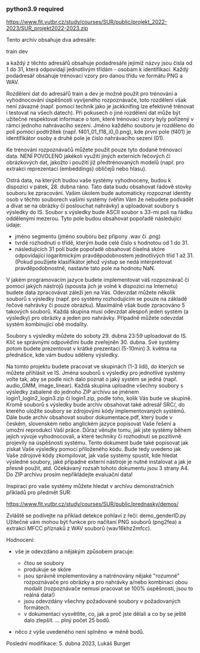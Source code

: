 ### python3.9 required

https://www.fit.vutbr.cz/study/courses/SUR/public/projekt_2022-2023/SUR_projekt2022-2023.zip

Tento archív obsahuje dva adresáře:

train
dev

a každý z těchto adresářů obsahuje podadresáře jejímiž názvy jsou čísla
od 1 do 31, která odpovídají jednotlivým třídám - osobám k identifikaci.
Každý podadresář obsahuje trénovací vzory pro danou třídu ve formátu PNG
a WAV.

Rozdělení dat do adresářů train a dev je možné použít pro trénování a
vyhodnocování úspěšnosti vyvíjeného rozpoznávače, toto rozdělení však není
závazné (např. pomocí technik jako je jackknifing lze efektivně trénovat
i testovat na všech datech). Při pokusech o jiné rozdělení dat může být
užitečné respektovat informace o tom, které trénovací vzory byly pořízený
v rámci jednoho nahrávacího sezení. Jméno každého souboru je rozděleno do
poli pomocí podtržítek (např. f401_01_f18_i0_0.png), kde první pole (f401)
je identifikátor osoby a druhé pole je číslo nahrávacího sezení (01).

Ke trénování rozpoznávačů můžete použít pouze tyto dodané trénovací data.
NENÍ POVOLENO jakékoli využití jiných externích řečových či obrázkových
dat, jakožto i použití již předtrénovaných modelů (např. pro extrakci
reprezentací (embeddings) obličejů nebo hlasu). 

Ostrá data, na kterých budou vaše systémy vyhodnoceny, budou k dispozici
v pátek, 28. dubna ráno. Tato data budu obsahovat řádově stovky souboru
ke zpracování. Vašim úkolem bude automaticky rozpoznat identity osob
v těchto souborech vašimi systémy (věřím Vám že nebudete podvádět a dívat se
na obrázky čí poslouchat nahrávky) a uploadovat soubory s výsledky do IS. 
Soubor s výsledky bude ASCII soubor s 33-mi poli na řádku oddělenými mezerou.
Tyto pole budou obsahovat popořadě následující údaje:

 - jméno segmentu (jméno souboru bez přípony .wav či .png)
 - tvrdé rozhodnutí o třídě, kterým bude celé číslo s hodnotou od 1 do 31.
 - následujících 31 polí bude popořadě obsahovat číselná skóre odpovídající
   logaritmickým pravděpodobnostem jednotlivých tříd 1 až 31. 
   (Pokud použijete klasifikátor jehož výstup se nedá interpretovat
   pravděpodobnostně, nastavte tato pole na hodnotu NaN.

V jakém programovacím jazyce budete implementovat váš rozpoznávač či pomocí
jakých nástrojů (spousta jich je volně k dispozici na Internetu) budete data
zpracovávat záleží jen na Vás. Odevzdat můžete několik souborů s výsledky
(např. pro systémy rozhodujícím se pouze na základě řečové nahrávky či pouze
obrázku). Maximálně však bude zpracováno 5 takových souborů. Každá skupina
musí odevzdat alespoň jeden systém (a výsledky) pro obrázky a jeden pro
nahrávky. Případně můžete odevzdat systém kombinující obě modality.

Soubory s výsledky můžete do soboty 29. dubna 23:59 uploadovat do IS. Klíč
se správnými odpověďmi bude zveřejněn 30. dubna. Své systémy potom budete
prezentovat v krátké prezentaci (5-10min) 3. května na přednášce, kde vám
budou sděleny výsledky.

Na tomto projektu budete pracovat ve skupinách (1-3 lidí), do kterých
se můžete přihlásit ve IS. Jména souborů s výsledky pro jednotlivé
systémy volte tak, aby se podle nich dalo poznat o jaký systém
se jedná (např. audio_GMM, image_linear). Každá skupina uploadne
všechny soubory s výsledky zabalené do jednoho ZIP archívu se jménem
login1_login2_login3.zip či login1.zip, podle toho, kolik
Vás bude ve skupině. Kromě souborů s výsledky bude archív obsahovat
také adresář SRC/, do kterého uložíte soubory se zdrojovými kódy
implementovaných systémů. Dále bude archív obsahovat soubor dokumentace.pdf,
který bude v českém, slovenském nebo anglickém jazyce popisovat Vaše řešení
a umožní reprodukci Vaší práce. Důraz věnujte tomu, jak jste systémy během
jejich vývoje vyhodnocovali, a které techniky či rozhodnutí se pozitivně
projevily na úspěšnosti systému. Tento dokument bude také popisovat jak
získat Vaše výsledky pomocí přiloženého kódu. Bude tedy uvedeno jak Vaše
zdrojové kódy zkompilovat, jak vaše systémy spustit, kde hledat
výsledné soubory, jaké případné externí nástroje je nutné instalovat a
jak je přesně použít, atd. Očekávaný rozsah tohoto dokumentu jsou
3 strany A4. Do ZIP archívu prosím nepřikládejte evaluační data!

Inspiraci pro vaše systémy můžete hledat v archívu demonstračních příkladů
pro předmět SUR:

https://www.fit.vutbr.cz/study/courses/SUR/public/prednasky/demos/

Zvláště se podívejte na příklad detekce pohlaví z řeči: demo_genderID.py
Užitečné vám mohou být funkce pro načítaní PNG souborů (png2fea) a extrakci
MFCC příznaků z WAV souborů (wav16khz2mfcc).

Hodnocení:
- vše je odevzdáno a nějakým způsobem pracuje:
  - čtou se soubory
  - produkuje se skóre
  - jsou správně implementovány a natrénovány nějaké "rozumné" rozpoznávače
    pro obrázky a pro nahrávky a/nebo kombinaci obou modalit (rozpoznávače
    nemusí pracovat se 100% úspěšností, jsou to reálná data!)
  - jsou odevzdány všechny požadované soubory v požadovaných formátech.
  - v dokumentaci vysvětlíte, co, jak a proč jste dělali a co by se ještě dalo zlepšit.
  ... plný počet 25 bodů.

- něco z výše uvedeného není splněno => méně bodů.

Poslední modifikace: 5. dubna 2023, Lukáš Burget